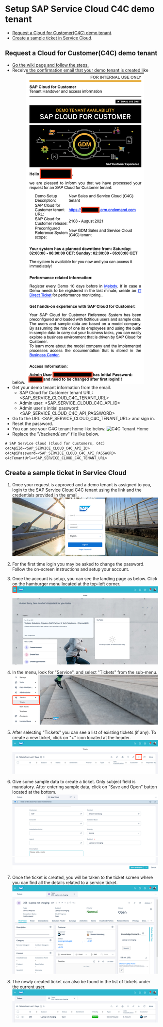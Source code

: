 # **Setup SAP Service Cloud C4C demo tenant**

- [Request a Cloud for Customer(C4C) demo tenant](#request-a-cloud-for-customerc4c-demo-tenant).
- [Create a sample ticket in Service Cloud](#create-a-sample-ticket-in-service-cloud).

## Request a Cloud for Customer(C4C) demo tenant

- [Go the wiki page and follow the steps.](https://wiki.wdf.sap.corp/wiki/display/c4crelease/Requesting+a+new+tenant)
- Receive the confirmation email that your demo tenant is created like below.
  ![C4C Tenant Confirmation Email](./images/c4c-tenant-confirmation-email.png)
- Get your demo tenant information from the email.
  - SAP Cloud for Customer tenant URL: <SAP_SERVICE_CLOUD_C4C_TENANT_URL>
  - Admin user: <SAP_SERVICE_CLOUD_C4C_API_ID>
  - Admin user's initial password: <SAP_SERVICE_CLOUD_C4C_API_PASSWORD>
- Go to the URL <SAP_SERVICE_CLOUD_C4C_TENANT_URL> and sign in.
- Reset the password.
- You can see your C4C tenant home like below.
  ![C4C Tenant Home](./images/c4c-tenant-home.png)
- Replace the "/backend/.env" file like below.
```
# SAP Service Cloud (Cloud for Customers, C4C)
c4cApiId=<SAP_SERVICE_CLOUD_C4C_API_ID>
c4cApiPassword=<SAP_SERVICE_CLOUD_C4C_API_PASSWORD>
c4cTenantUrl=<SAP_SERVICE_CLOUD_C4C_TENANT_URL>
```

## Create a sample ticket in Service Cloud

1. Once your request is approved and a demo tenant is assigned to you, login to the SAP Service Cloud C4C tenant using the link and the credentials provided in the email.
   ![C4C Login](./images/c4c-login.png)

2. For the first time login you may be asked to change the password. Follow the on-screen instructions and setup your account.

3. Once the account is setup, you can see the landing page as below. Click on the hamburger menu located at the top-left corner.
   ![C4C Home](./images/c4c-home.png)

4. In the menu, look for "Service", and select "Tickets" from the sub-menu.
   ![C4C Ticket Menu](./images/c4c-ticket-menu.png)

5. After selecting "Tickets" you can see a list of existing tickets (if any). To create a new ticket, click on "+" icon located at the header.
   ![C4C Create Ticket](./images/c4c-create-ticket.png)

6. Give some sample data to create a ticket. Only subject field is mandatory. After entering sample data, click on "Save and Open" button located at the bottom.
   ![C4C New Ticket 1](./images/c4c-new-ticket1.png)
   ![C4C New Ticket 2](./images/c4c-new-ticket2.png)

7. Once the ticket is created, you will be taken to the ticket screen where you can find all the details related to a service ticket.
   ![C4C Ticket](./images/c4c-ticket.png)

8. The newly created ticket can also be found in the list of tickets under the current user.
   ![C4C Ticket List](./images/c4c-ticket-list.png)
